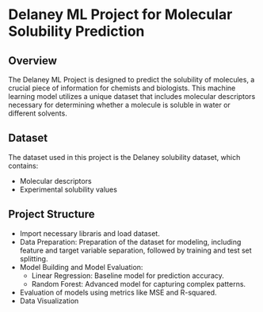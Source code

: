 # Delaney ML Project for Molecular Solubility Prediction
## Overview
The Delaney ML Project is designed to predict the solubility of molecules, a crucial piece of information for chemists and biologists. This machine learning model utilizes a unique dataset that includes molecular descriptors necessary for determining whether a molecule is soluble in water or different solvents.

## Dataset
The dataset used in this project is the Delaney solubility dataset, which contains:
- Molecular descriptors
- Experimental solubility values

## Project Structure
- Import necessary libraris and load dataset.
- Data Preparation: Preparation of the dataset for modeling, including feature and target variable separation, followed by training and test set splitting.
- Model Building and Model Evaluation:
   - Linear Regression: Baseline model for prediction accuracy.
   - Random Forest: Advanced model for capturing complex patterns.
-  Evaluation of models using metrics like MSE and R-squared.
- Data Visualization
